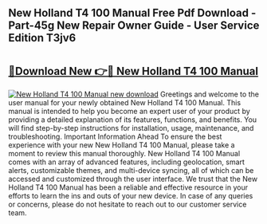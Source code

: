 ## New Holland T4 100 Manual Free Pdf Download - Part-45g New Repair Owner Guide - User Service Edition T3jv6

# <h2><a href="http://bc92292.oget.top/?id=New+Holland+T4+100+Manual">🔗Download New 👉🔴 New Holland T4 100 Manual</a></h2>

[![New Holland T4 100 Manual new download](https://i.imgur.com/5g1atiW.png)](http://bc92292.oget.top/?id=New+Holland+T4+100+Manual)
Greetings and welcome to the user manual for your newly obtained New Holland T4 100 Manual. This manual is intended to help you become an expert user of your product by providing a detailed explanation of its features, functions, and benefits. You will find step-by-step instructions for installation, usage, maintenance, and troubleshooting. Important Information Ahead To ensure the best experience with your new New Holland T4 100 Manual, please take a moment to review this manual thoroughly. New Holland T4 100 Manual comes with an array of advanced features, including geolocation, smart alerts, customizable themes, and multi-device syncing, all of which can be accessed and customized through the user interface. We trust that the New Holland T4 100 Manual has been a reliable and effective resource in your efforts to learn the ins and outs of your new device. In case of any queries or concerns, please do not hesitate to reach out to our customer service team.
